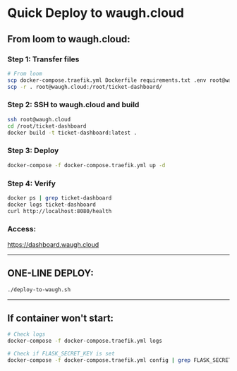 # Quick Deploy to waugh.cloud

## From loom to waugh.cloud:

### Step 1: Transfer files
```bash
# From loom
scp docker-compose.traefik.yml Dockerfile requirements.txt .env root@waugh.cloud:/root/ticket-dashboard/
scp -r . root@waugh.cloud:/root/ticket-dashboard/
```

### Step 2: SSH to waugh.cloud and build
```bash
ssh root@waugh.cloud
cd /root/ticket-dashboard
docker build -t ticket-dashboard:latest .
```

### Step 3: Deploy
```bash
docker-compose -f docker-compose.traefik.yml up -d
```

### Step 4: Verify
```bash
docker ps | grep ticket-dashboard
docker logs ticket-dashboard
curl http://localhost:8080/health
```

### Access:
https://dashboard.waugh.cloud

---

## ONE-LINE DEPLOY:

```bash
./deploy-to-waugh.sh
```

---

## If container won't start:

```bash
# Check logs
docker-compose -f docker-compose.traefik.yml logs

# Check if FLASK_SECRET_KEY is set
docker-compose -f docker-compose.traefik.yml config | grep FLASK_SECRET_KEY